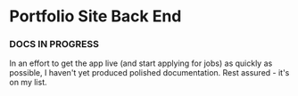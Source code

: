 # Portfolio Site Back End

### DOCS IN PROGRESS
In an effort to get the app live (and start applying for jobs) as quickly as possible, I haven't yet produced polished documentation. Rest assured - it's on my list.
